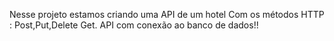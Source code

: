 Nesse projeto estamos criando uma API de um hotel 
Com os métodos HTTP : Post,Put,Delete Get. 
API com conexão ao banco de dados!! 
